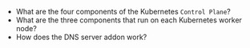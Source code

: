 - What are the four components of the Kubernetes `Control Plane`?
- What are the three components that run on each Kubernetes worker node?
- How does the DNS server addon work?
